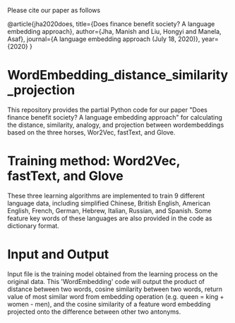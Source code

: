 Please cite our paper as follows

@article{jha2020does,
  title={Does finance benefit society? A language embedding approach},
  author={Jha, Manish and Liu, Hongyi and Manela, Asaf},
  journal={A language embedding approach (July 18, 2020)},
  year={2020}
}

# WordEmbedding_distance_similarity_projection

This repository provides the partial Python code for our paper "Does finance benefit society? A language embedding approach" for calculating the distance, similarity, analogy, and projection between wordembeddings based on the three horses, Wor2Vec, fastText, and Glove.


# Training method: Word2Vec, fastText, and Glove

These three learning algorithms are implemented to train 9 different language data, including simplified Chinese, British English, American English, French, German, Hebrew, Italian, Russian, and Spanish. Some feature key words of these languages are also provided in the code as dictionary format.

# Input and Output

Input file is the training model obtained from the learning process on the original data. This 'WordEmbedding' code will output the product of distance between two words, cosine similarity between two words, return value of most similar word from embedding operation (e.g. queen = king + women - men), and the cosine similarity of a feature word embedding projected onto the difference between other two antonyms.
